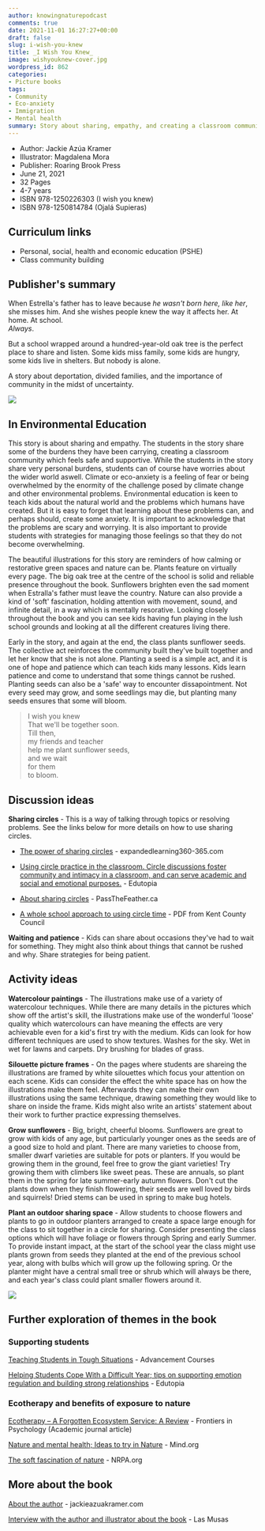 ```yaml
---
author: knowingnaturepodcast
comments: true
date: 2021-11-01 16:27:27+00:00
draft: false
slug: i-wish-you-knew
title: _I Wish You Knew_
image: wishyouknew-cover.jpg
wordpress_id: 862
categories:
- Picture books
tags:
- Community
- Eco-anxiety
- Immigration
- Mental health
summary: Story about sharing, empathy, and creating a classroom community which feels safe and supportive.  A great book for supporting classes or students dealing with eco or climate anxiety.
---
```


  * Author: Jackie Azúa Kramer
  * Illustrator: Magdalena Mora
  * Publisher: Roaring Brook Press
  * June 21, 2021
  * 32 Pages 
  * 4-7 years 
  * ISBN 978-1250226303 (I wish you knew)
  * ISBN 978-1250814784 (Ojalá Supieras)

## Curriculum links

  * Personal, social, health and economic education (PSHE)
  * Class community building

## Publisher's summary

When Estrella's father has to leave because _he wasn't born here, like her_,
she misses him. And she wishes people knew the way it affects her. At home. At
school.  
 _Always_.

But a school wrapped around a hundred-year-old oak tree is the perfect place
to share and listen. Some kids miss family, some kids are hungry, some kids live
in shelters. But nobody is alone.

A story about deportation, divided families, and the importance of community
in the midst of uncertainty.

![](wishyouknew-page-1.jpg)

## In Environmental Education

This story is about sharing and empathy. The students in the story share some
of the burdens they have been carrying, creating a classroom community which
feels safe and supportive. While the students in the story share very personal
burdens, students can of course have worries about the wider world aswell.
Climate or eco-anxiety is a feeling of fear or being overwhelmed by the
enormity of the challenge posed by climate change and other environmental
problems. Environmental education is keen to teach kids about the natural
world and the problems which humans have created. But it is easy to forget
that learning about these problems can, and perhaps should, create some
anxiety. It is important to acknowledge that the problems are scary and
worrying. It is also important to provide students with strategies for
managing those feelings so that they do not become overwhelming.

The beautiful illustrations for this story are reminders of how calming or
restorative green spaces and nature can be. Plants feature on virtually every
page. The big oak tree at the centre of the school is solid and reliable
presence throughout the book. Sunflowers brighten even the sad moment when
Estralla's father must leave the country. Nature can also provide a kind of
'soft' fascination, holding attention with movement, sound, and infinite
detail, in a way which is mentally resorative. Looking closely throughout the
book and you can see kids having fun playing in the lush school grounds and
looking at all the different creatures living there.

Early in the story, and again at the end, the class plants sunflower seeds.
The collective act reinforces the community built they've built together and
let her know that she is not alone. Planting a seed is a simple act, and it is
one of hope and patience which can teach kids many lessons. Kids learn
patience and come to understand that some things cannot be rushed. Planting
seeds can also be a 'safe' way to encounter dissapointment. Not every seed may
grow, and some seedlings may die, but planting many seeds ensures that some
will bloom.

> I wish you knew  
> That we'll be together soon.  
> Till then,  
> my friends and teacher  
> help me plant sunflower seeds,  
> and we wait  
> for them  
> to bloom.

## Discussion ideas

**Sharing circles** \- This is a way of talking through topics or
resolving problems. See the links below for more details on how to use sharing
circles.

  * [The power of sharing circles](http://www.expandedlearning360-365.com/blog/the-power-of-sharing-circles) \- expandedlearning360-365.com  

  * [Using circle practice in the classroom. Circle discussions foster community and intimacy in a classroom, and can serve academic and social and emotional purposes.](https://www.edutopia.org/article/using-circle-practice-classroom) \- Edutopia

  * [About sharing circles](https://passthefeather.ca/sharing-circles/) \- PassTheFeather.ca  

  * [A whole school approach to using circle time](https://knowingnaturepodcast.files.wordpress.com/2021/10/introducing_circle_time.pdf) \- PDF from Kent County Council

**Waiting and patience** \- Kids can share about occasions they've had to wait
for something. They might also think about things that cannot be rushed and
why. Share strategies for being patient.

## Activity ideas

**Watercolour paintings** \- The illustrations make use of a variety of
watercolour techniques. While there are many details in the pictures which
show off the artist's skill, the illustrations make use of the wonderful
'loose' quality which watercolours can have meaning the effects are very
achievable even for a kid's first try with the medium. Kids can look for how
different techniques are used to show textures. Washes for the sky. Wet in wet
for lawns and carpets. Dry brushing for blades of grass.

**Silouette picture frames** \- On the pages where students are shareing the
illustrations are framed by white silouettes which focus your attention on
each scene. Kids can consider the effect the white space has on how the
illustrations make them feel. Afterwards they can make their own illustrations
using the same technique, drawing something they would like to share on inside
the frame. Kids might also write an artists' statement about their work to
further practice expressing themselves.

**Grow sunflowers** \- Big, bright, cheerful blooms. Sunflowers are great to
grow with kids of any age, but particularly younger ones as the seeds are of a
good size to hold and plant. There are many varieties to choose from, smaller
dwarf varieties are suitable for pots or planters. If you would be growing
them in the ground, feel free to grow the giant varieties! Try growing them
with climbers like sweet peas. These are annuals, so plant them in the spring
for late summer-early autumn flowers. Don't cut the plants down when they
finish flowering, their seeds are well loved by birds and squirrels! Dried
stems can be used in spring to make bug hotels.

**Plant an outdoor sharing space** \- Allow students to choose flowers and
plants to go in outdoor planters arranged to create a space large enough for
the class to sit together in a circle for sharing. Consider presenting the
class options which will have foliage or flowers through Spring and early
Summer. To provide instant impact, at the start of the school year the class
might use plants grown from seeds they planted at the end of the previous
school year, along with bulbs which will grow up the following spring. Or the
planter might have a central small tree or shrub which will always be there,
and each year's class could plant smaller flowers around it.

![](wishyouknew-page-2.jpg)

## Further exploration of themes in the book

### **Supporting students**

[Teaching Students in Tough Situations](https://blog.advancementcourses.com/articles/teaching-students-tough-situations/) \- Advancement Courses

[Helping Students Cope With a Difficult Year; tips on supporting emotion regulation and building strong relationships](https://www.edutopia.org/article/helping-students-cope-difficult-year) \- Edutopia

### **Ecotherapy and benefits of exposure to nature**

[Ecotherapy – A Forgotten Ecosystem Service: A Review](https://www.ncbi.nlm.nih.gov/pmc/articles/PMC6085576/) \- Frontiers in Psychology (Academic journal article)
  
[Nature and mental health; Ideas to try in Nature](https://www.mind.org.uk/information-support/tips-for-everyday-living/nature-and-mental-health/ideas-to-try-in-nature/) \- Mind.org  
  
[The soft fascination of nature](https://www.nrpa.org/parks-recreation-magazine/2013/april/the-soft-fascination-of-nature/) \- NRPA.org

## More about the book

[About the author](https://www.jackieazuakramer.com/) \- jackieazuakramer.com

[Interview with the author and illustrator about the book](https://www.lasmusasbooks.com/blog/an-interview-with-the-author-and-illustrator-behind-i-wish-you-knew) \- Las Musas

